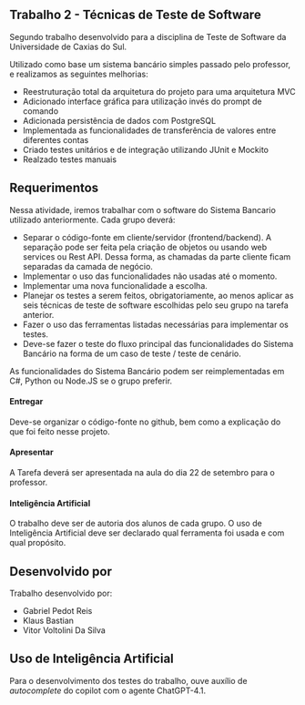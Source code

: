 ## Trabalho 2 - Técnicas de Teste de Software

Segundo trabalho desenvolvido para a disciplina de Teste de Software da Universidade de Caxias do Sul.

Utilizado como base um sistema bancário simples passado pelo professor, e realizamos as seguintes melhorias:

- Reestruturação total da arquitetura do projeto para uma arquitetura MVC
- Adicionado interface gráfica para utilização invés do prompt de comando
- Adicionada persistência de dados com PostgreSQL
- Implementada as funcionalidades de transferência de valores entre diferentes contas
- Criado testes unitários e de integração utilizando JUnit e Mockito
- Realzado testes manuais

## Requerimentos

Nessa atividade, iremos trabalhar com o software do Sistema Bancario utilizado anteriormente. Cada grupo deverá:

- Separar o código-fonte em cliente/servidor (frontend/backend). A separação pode ser feita pela criação de objetos ou usando web services ou Rest API. Dessa forma, as chamadas da parte cliente ficam separadas da camada de negócio.
- Implementar o uso das funcionalidades não usadas até o momento.
- Implementar uma nova funcionalidade a escolha.
- Planejar os testes a serem feitos, obrigatoriamente, ao menos aplicar as seis técnicas de teste de software escolhidas pelo seu grupo na tarefa anterior.
- Fazer o uso das ferramentas listadas necessárias para implementar os testes.
- Deve-se fazer o teste do fluxo principal das funcionalidades do Sistema Bancário na forma de um caso de teste / teste de cenário.

As funcionalidades do Sistema Bancário podem ser reimplementadas em C#, Python ou Node.JS se o grupo preferir.

#### Entregar

Deve-se organizar o código-fonte no github, bem como a explicação do que foi feito nesse projeto.

#### Apresentar

A Tarefa deverá ser apresentada na aula do dia 22 de setembro para o professor.

#### Inteligência Artificial

O trabalho deve ser de autoria dos alunos de cada grupo. O uso de Inteligência Artificial deve ser declarado qual ferramenta foi usada e com qual propósito.

## Desenvolvido por

Trabalho desenvolvido por:
- Gabriel Pedot Reis
- Klaus Bastian
- Vitor Voltolini Da Silva

## Uso de Inteligência Artificial

Para o desenvolvimento dos testes do trabalho, ouve auxílio de  _autocomplete_  do copilot com o agente ChatGPT-4.1.
